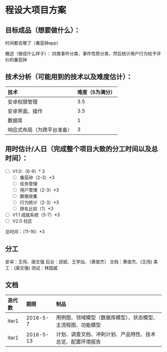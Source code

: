 # 程设大项目方案
## 目标成品（想要做什么）：
时间都去哪了（番茄钟app）

概述（做成什么样子）：
  四类事件分类、事件性质分类、然后统计用户行为给予评价的番茄钟

## 技术分析（可能用到的技术以及难度估计）：
技术|难度（5为满分）
:-|:-
安卓权限管理|3.5
安卓界面、操作|3.5
数据库|1
响应式布局（为跨平台准备）|3


## 用时估计/人日（完成整个项目大致的分工时间以及总时间）：
- [ ] V1.0:（6-9）* 3
  - [ ] 番茄钟（2-3）*3
  - [ ] 任务管理
  - [ ] 用户管理（2-3）*3
  - [ ] 数据收集
  - [ ] 行为统计（2-3）*3
  - [ ] 排名比较（1）*3
- [ ] V1.1 成就系统（5-7）*3
- [ ] V2.0 社区

总时间：（11-16）*3

## 分工
安卓：王闯、唐文强
后台：邱斌、王学灿、（黄俊杰）
文档：黄俊杰、(王闯)
美工：(唐文强)
测试：林国威

## 文档
迭代数|期限|制品
:-|:-|:-
iter1|2016-5-7|用例图、领域模型（数据库模型）、状态模型、主流程图、功能模型
iter1|2016-5-13|计划、调查文档、冲刺计划、产品特性、技术总览、配置环境报告


